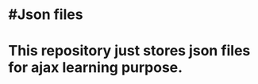 #Json files
========================
# This repository just stores json files for ajax learning purpose.
